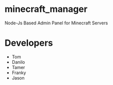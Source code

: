 # minecraft_manager
Node-Js Based Admin Panel for Minecraft Servers

# Developers
- Tom
- Danilo
- Tamer
- Franky
- Jason
